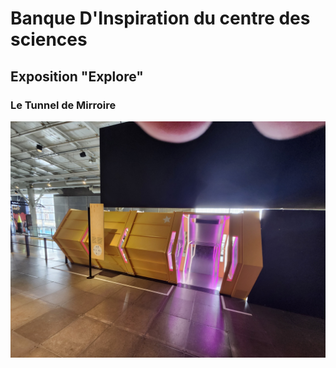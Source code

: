 # Banque D'Inspiration du centre des sciences

## Exposition "Explore"

### Le Tunnel de Mirroire

![Vue D'ensemble](images/VueDensemble2.jpg)


